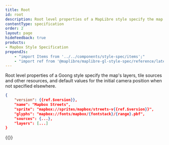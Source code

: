 ```yaml
---
title: Root
id: root
description: Root level properties of a MapLibre style specify the map's layers, tile sources and other resources, and default values for the initial camera position when not specified elsewhere.
contentType: specification
order: 2
layout: page
hideFeedback: true
products:
- Mapbox Style Specification
prependJs:
    - "import Items from '../../components/style-spec/items';"
    - "import ref from '@maplibre/maplibre-gl-style-spec/reference/latest';"
---
```


Root level properties of a Goong style specify the map's layers, tile sources and other resources, and default values for the initial camera position when not specified elsewhere.

```json
{
    "version": {{ref.$version}},
    "name": "Mapbox Streets",
    "sprite": "mapbox://sprites/mapbox/streets-v{{ref.$version}}",
    "glyphs": "mapbox://fonts/mapbox/{fontstack}/{range}.pbf",
    "sources": {...},
    "layers": [...]
}
```

<!--
START GENERATED CONTENT:
Content in this section is generated directly using the MapLibre Style
Specification. To update any content displayed in this section, make edits to:
https://github.com/maplibre/maplibre-gl-js/blob/main/src/style-spec/reference/v8.json.
-->
{{<Items headingLevel='2' entry={ref.$root} />}}
<!-- END GENERATED CONTENT -->
